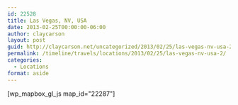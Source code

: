 ```yaml
---
id: 22528
title: Las Vegas, NV, USA
date: 2013-02-25T00:00:00-06:00
author: claycarson
layout: post
guid: http://claycarson.net/uncategorized/2013/02/25/las-vegas-nv-usa-2/
permalink: /timeline/travels/locations/2013/02/25/las-vegas-nv-usa-2/
categories:
  - Locations
format: aside
---
```

<div class="media-details"></div>

[wp_mapbox_gl_js map_id="22287"]